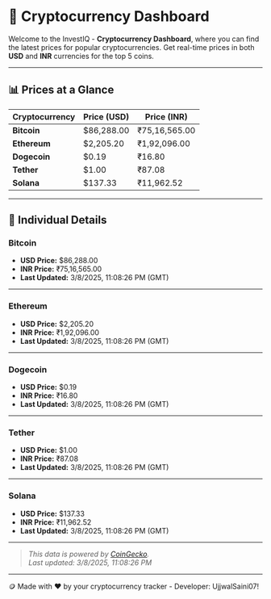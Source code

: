 
# 🚀 Cryptocurrency Dashboard

Welcome to the InvestIQ - **Cryptocurrency Dashboard**, where you can find the latest prices for popular cryptocurrencies. Get real-time prices in both **USD** and **INR** currencies for the top 5 coins.

---

## 📊 Prices at a Glance

| **Cryptocurrency** | **Price (USD)**       | **Price (INR)**        |
|---------------------|-----------------------|------------------------|
| **Bitcoin**   | $86,288.00 | ₹75,16,565.00 |
| **Ethereum**   | $2,205.20 | ₹1,92,096.00 |
| **Dogecoin**   | $0.19 | ₹16.80 |
| **Tether**   | $1.00 | ₹87.08 |
| **Solana**   | $137.33 | ₹11,962.52 |

---

## 📌 Individual Details

### Bitcoin

- **USD Price:** $86,288.00
- **INR Price:** ₹75,16,565.00
- **Last Updated:** 3/8/2025, 11:08:26 PM (GMT)
---


### Ethereum

- **USD Price:** $2,205.20
- **INR Price:** ₹1,92,096.00
- **Last Updated:** 3/8/2025, 11:08:26 PM (GMT)
---


### Dogecoin

- **USD Price:** $0.19
- **INR Price:** ₹16.80
- **Last Updated:** 3/8/2025, 11:08:26 PM (GMT)
---


### Tether

- **USD Price:** $1.00
- **INR Price:** ₹87.08
- **Last Updated:** 3/8/2025, 11:08:26 PM (GMT)
---


### Solana

- **USD Price:** $137.33
- **INR Price:** ₹11,962.52
- **Last Updated:** 3/8/2025, 11:08:26 PM (GMT)
---


> _This data is powered by [CoinGecko](https://www.coingecko.com)._  
> _Last updated: 3/8/2025, 11:08:26 PM_  

---
🪙 Made with ❤️ by your cryptocurrency tracker - Developer: UjjwalSaini07!
